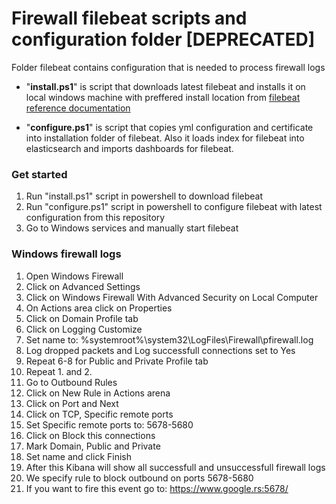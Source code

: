 # Firewall filebeat scripts and configuration folder [DEPRECATED]

Folder filebeat contains configuration that is needed to process firewall logs

- "__install.ps1__" is script that downloads latest filebeat and installs it on local windows machine with preffered install location from [filebeat reference documentation](https://www.elastic.co/guide/en/beats/filebeat/current/filebeat-installation.html)

- "__configure.ps1__" is script that copies yml configuration and certificate into installation folder of filebeat. Also it loads index for filebeat into elasticsearch and imports dashboards for filebeat.

### Get started

1. Run "install.ps1" script in powershell to download filebeat
2. Run "configure.ps1" script in powershell to configure filebeat with latest configuration from this repository
3. Go to Windows services and manually start filebeat

### Windows firewall logs

1. Open Windows Firewall
2. Click on Advanced Settings
3. Click on Windows Firewall With Advanced Security on Local Computer
4. On Actions area click on Properties
5. Click on Domain Profile tab
6. Click on Logging Customize
7. Set name to: %systemroot%\system32\LogFiles\Firewall\pfirewall.log
8. Log dropped packets and Log successfull connections set to Yes
9. Repeat 6-8 for Public and Private Profile tab
10. Repeat 1. and 2.
11. Go to Outbound Rules
12. Click on New Rule in Actions arena
13. Click on Port and Next
14. Click on TCP, Specific remote ports
15. Set Specific remote ports to: 5678-5680
16. Click on Block this connections
17. Mark Domain, Public and Private
18. Set name and click Finish
19. After this Kibana will show all successfull and unsuccessfull firewall logs
20. We specify rule to block outbound on ports 5678-5680
21. If you want to fire this event go to: https://www.google.rs:5678/ 

